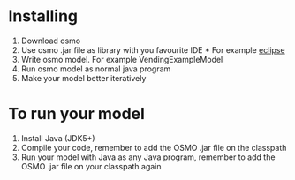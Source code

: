 # Installing #
  1. Download osmo
  1. Use osmo .jar file as library with you favourite IDE
    * For example [eclipse](http://www.eclipse.org/downloads)
  1. Write osmo model. For example VendingExampleModel
  1. Run osmo model as normal java program
  1. Make your model better iteratively

# To run your model #
  1. Install Java (JDK5+)
  1. Compile your code, remember to add the OSMO .jar file on the classpath
  1. Run your model with Java as any Java program, remember to add the OSMO .jar file on your classpath again